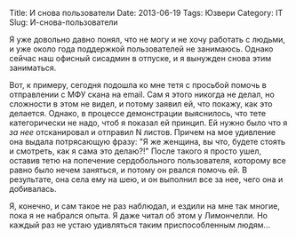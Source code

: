 Title: И снова пользователи
Date: 2013-06-19
Tags:   Юзвери
Category: IT
Slug: И-снова-пользователи

Я уже довольно давно понял, что не могу и не хочу работать с людьми,
и уже около года поддержкой пользователей не занимаюсь.
Однако сейчас наш офисный сисадмин в отпуске, и я вынужден снова этим заниматься.

Вот, к примеру, сегодня подошла ко мне тетя с просьбой помочь в отправлении
с МФУ скана на email. Сам я этого никогда не делал, но сложности в этом не видел,
и потому заявил ей, что покажу, как это делается. Однако, в процессе демонстрации
выяснилось, что тете категорически не надо, чтоб я показал ей принцип. Ей нужно было
что я *за нее* отсканировал и отправил N листов. Причем на мое удивление она выдала
потрясающую фразу: "Я же женщина, вы что, будете стоять и смотреть, как я сама это делаю?!"
После такого я просто ушел, оставив тетю на попечение сердобольного пользователя, которому
все равно было нечем заняться, и потому он рвался помочь ей. В результате, она села ему на шею,
и он выполнил все за нее, чего она и добивалась.

Я, конечно, и сам такое не раз наблюдал, и ездили на мне так многие, пока я не набрался опыта.
Я даже читал об этом у Лимончелли. Но каждый раз не устаю удивляться таким приспособленным людям...
